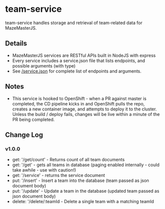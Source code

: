 # team-service

team-service handles storage and retrieval of team-related data for MazeMasterJS.

## Details

-   MazeMasterJS services are RESTful APIs built in NodeJS with express
-   Every service includes a service.json file that lists endpoints, and possible arguments (with type)
-   See [/service.json](https://github.com/mazemasterjs/team-service/blob/development/service.json) for complete list of endpoints and arguments.

## Notes

-   This service is hooked to OpenShift - when a PR against master is completed, the CD pipeline kicks in and OpenShift pulls the repo, creates a new container image, and attempts to deploy it to the cluster. Unless the build / deploy fails, changes will be live within a minute of the PR being completed.

## Change Log

### v1.0.0

-   get: '/get/count' - Returns count of all team documents
-   get: '/get' - gets all teams in database (paging enabled internally - could take awhile - use with caution!)
-   get: '/service' - returns the service document
-   put: '/insert' - Insert a team into the database (team passed as json document body)
-   put: '/update' - Update a team in the database (updated team passed as json document body)
-   delete: '/delete/:teamId - Delete a single team with a matching teamId
